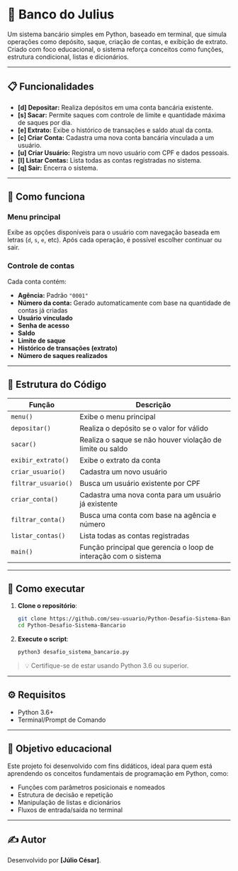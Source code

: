 # 💸 Banco do Julius

Um sistema bancário simples em Python, baseado em terminal, que simula operações como depósito, saque, criação de contas, e exibição de extrato. Criado com foco educacional, o sistema reforça conceitos como funções, estrutura condicional, listas e dicionários.

---

## 📋 Funcionalidades

* **\[d] Depositar:** Realiza depósitos em uma conta bancária existente.
* **\[s] Sacar:** Permite saques com controle de limite e quantidade máxima de saques por dia.
* **\[e] Extrato:** Exibe o histórico de transações e saldo atual da conta.
* **\[c] Criar Conta:** Cadastra uma nova conta bancária vinculada a um usuário.
* **\[u] Criar Usuário:** Registra um novo usuário com CPF e dados pessoais.
* **\[l] Listar Contas:** Lista todas as contas registradas no sistema.
* **\[q] Sair:** Encerra o sistema.

---

## 🧠 Como funciona

### Menu principal

Exibe as opções disponíveis para o usuário com navegação baseada em letras (`d`, `s`, `e`, etc). Após cada operação, é possível escolher continuar ou sair.

### Controle de contas

Cada conta contém:

* **Agência:** Padrão `"0001"`
* **Número da conta:** Gerado automaticamente com base na quantidade de contas já criadas
* **Usuário vinculado**
* **Senha de acesso**
* **Saldo**
* **Limite de saque**
* **Histórico de transações (extrato)**
* **Número de saques realizados**

---

## 📁 Estrutura do Código

| Função              | Descrição                                                       |
| ------------------- | --------------------------------------------------------------- |
| `menu()`            | Exibe o menu principal                                          |
| `depositar()`       | Realiza o depósito se o valor for válido                        |
| `sacar()`           | Realiza o saque se não houver violação de limite ou saldo       |
| `exibir_extrato()`  | Exibe o extrato da conta                                        |
| `criar_usuario()`   | Cadastra um novo usuário                                        |
| `filtrar_usuario()` | Busca um usuário existente por CPF                              |
| `criar_conta()`     | Cadastra uma nova conta para um usuário já existente            |
| `filtrar_conta()`   | Busca uma conta com base na agência e número                    |
| `listar_contas()`   | Lista todas as contas registradas                               |
| `main()`            | Função principal que gerencia o loop de interação com o sistema |

---

## 🚀 Como executar

1. **Clone o repositório**:

   ```bash
   git clone https://github.com/seu-usuario/Python-Desafio-Sistema-Bancario.git
   cd Python-Desafio-Sistema-Bancario
   ```

2. **Execute o script**:

   ```bash
   python3 desafio_sistema_bancario.py
   ```

> 💡 Certifique-se de estar usando Python 3.6 ou superior.

---

## ⚙️ Requisitos

* Python 3.6+
* Terminal/Prompt de Comando

---

## 🎯 Objetivo educacional

Este projeto foi desenvolvido com fins didáticos, ideal para quem está aprendendo os conceitos fundamentais de programação em Python, como:

* Funções com parâmetros posicionais e nomeados
* Estrutura de decisão e repetição
* Manipulação de listas e dicionários
* Fluxos de entrada/saída no terminal

---

## ✍️ Autor

Desenvolvido por **\[Júlio César]**.

